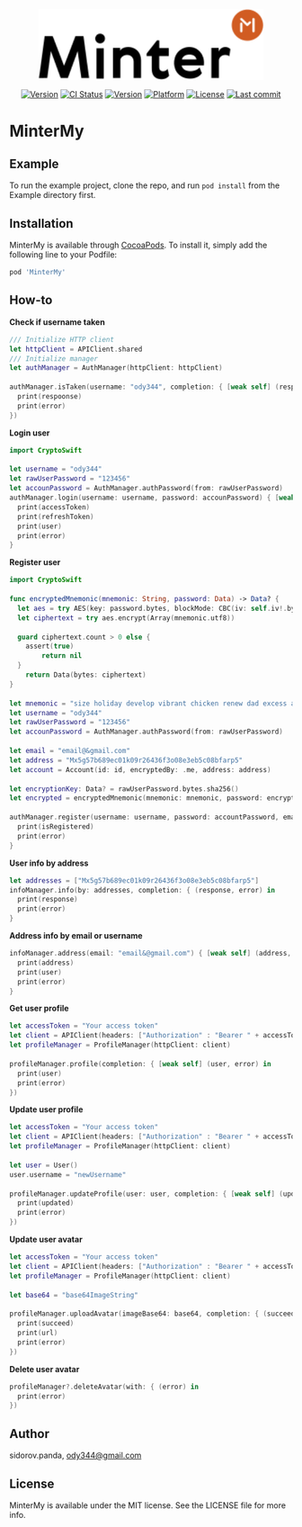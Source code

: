 <p align="center" background="black"><img src="minter-logo.svg" width="400"></p>
<p align="center">
<a href="https://github.com/MinterTeam/minter-ios-my/releases/latest"><img src="https://img.shields.io/github/tag/MinterTeam/minter-ios-my.svg" alt="Version"></a>
<a href="https://travis-ci.org/MinterTeam/minter-ios-my"><img src="http://img.shields.io/travis/MinterTeam/minter-ios-my.svg?style=flat" alt="CI Status"></a> 
<a href="http://cocoapods.org/pods/MinterMy"><img src="https://img.shields.io/cocoapods/v/MinterMy.svg?style=flat" alt="Version"></a>
<a href="http://cocoapods.org/pods/MinterMy"><img src="https://img.shields.io/cocoapods/p/MinterMy.svg?style=flat" alt="Platform"></a>
<a href="https://github.com/MinterTeam/minter-ios-my/blob/master/LICENSE"><img src="https://img.shields.io/github/license/MinterTeam/minter-ios-my.svg" alt="License"></a>
<a href="https://github.com/MinterTeam/minter-ios-my/commits/master"><img src="https://img.shields.io/github/last-commit/MinterTeam/minter-ios-my.svg" alt="Last commit"></a>
</p>


# MinterMy


## Example

To run the example project, clone the repo, and run `pod install` from the Example directory first.


## Installation

MinterMy is available through [CocoaPods](https://cocoapods.org). To install
it, simply add the following line to your Podfile:

```ruby
pod 'MinterMy'
```

## How-to

**Check if username taken**
```swift
/// Initialize HTTP client
let httpClient = APIClient.shared
/// Initialize manager
let authManager = AuthManager(httpClient: httpClient)

authManager.isTaken(username: "ody344", completion: { [weak self] (respoonse, error) in
  print(respoonse)
  print(error)
})
```

**Login user**
```swift
import CryptoSwift

let username = "ody344"
let rawUserPassword = "123456"
let accounPassword = AuthManager.authPassword(from: rawUserPassword) 
authManager.login(username: username, password: accounPassword) { [weak self] (accessToken, refreshToken, user, error) in
  print(accessToken)
  print(refreshToken)
  print(user)
  print(error)
}
```

**Register user**
```swift
import CryptoSwift

func encryptedMnemonic(mnemonic: String, password: Data) -> Data? {
  let aes = try AES(key: password.bytes, blockMode: CBC(iv: self.iv!.bytes))
  let ciphertext = try aes.encrypt(Array(mnemonic.utf8))

  guard ciphertext.count > 0 else {
    assert(true)
		return nil
  }
	return Data(bytes: ciphertext)
}

let mnemonic = "size holiday develop vibrant chicken renew dad excess acid where ugly license"
let username = "ody344"
let rawUserPassword = "123456"
let accounPassword = AuthManager.authPassword(from: rawUserPassword)

let email = "email@&gmail.com"
let address = "Mx5g57b689ec01k09r26436f3o08e3eb5c08bfarp5"
let account = Account(id: id, encryptedBy: .me, address: address)

let encryptionKey: Data? = rawUserPassword.bytes.sha256()
let encrypted = encryptedMnemonic(mnemonic: mnemonic, password: encryptionKey!)

authManager.register(username: username, password: accountPassword, email: email, phone: nil, account: account, encrypted: encrypted) { [weak self] (isRegistered, error) in
  print(isRegistered)
  print(error)
}
```
**User info by address**
```swift
let addresses = ["Mx5g57b689ec01k09r26436f3o08e3eb5c08bfarp5"]
infoManager.info(by: addresses, completion: { (response, error) in
  print(response)
  print(error)
}
```
**Address info by email or username**
```swift
infoManager.address(email: "email&@gmail.com") { [weak self] (address, user, error) in
  print(address)
  print(user)
  print(error)
}
```
**Get user profile**
```swift
let accessToken = "Your access token"
let client = APIClient(headers: ["Authorization" : "Bearer " + accessToken])
let profileManager = ProfileManager(httpClient: client)

profileManager.profile(completion: { [weak self] (user, error) in
  print(user)
  print(error)
})
```
**Update user profile**
```swift
let accessToken = "Your access token"
let client = APIClient(headers: ["Authorization" : "Bearer " + accessToken])
let profileManager = ProfileManager(httpClient: client)

let user = User()
user.username = "newUsername"

profileManager.updateProfile(user: user, completion: { [weak self] (updated, error) in
  print(updated)
  print(error)
})
```
**Update user avatar**
```swift
let accessToken = "Your access token"
let client = APIClient(headers: ["Authorization" : "Bearer " + accessToken])
let profileManager = ProfileManager(httpClient: client)

let base64 = "base64ImageString"

profileManager.uploadAvatar(imageBase64: base64, completion: { (succeed, url, error) in
  print(succeed)
  print(url)
  print(error)
})
```
**Delete user avatar**
```swift
profileManager?.deleteAvatar(with: { (error) in
  print(error)
})
```


## Author

sidorov.panda, ody344@gmail.com

## License

MinterMy is available under the MIT license. See the LICENSE file for more info.
